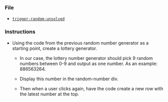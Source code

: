 ### File

* [`trigger-random-unsolved`](../07-TriggerRandom/Unsolved/trigger-random-unsolved.html)

### Instructions

* Using the code from the previous random number generator as a starting point, create a lottery generator.

  * In our case, the lottery number generator should pick 9 random numbers between 0-9 and output as one number. As an example: 886563264.

  * Display this number in the random-number div.

  * Then when a user clicks again, have the code create a new row with the latest number at the top.